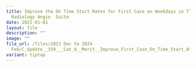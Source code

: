 ```yaml
---
title: Improve the On Time Start Rates for First Case on Weekdays in TTSH
  Radiology Angio  Suite
date: 2021-01-01
layout: file
description: ""
image: ""
file_url: /files/2023 Dec to 2024
  Feb/C_Update__359___Cat_A__Merit__Improve_First_Case_On_Time_Start_At_Radiology_Angio_Suite__Sustainability_Phase_.pdf
variant: tiptap
---
```

